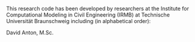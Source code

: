 This research code has been developed by researchers at the Institute for Computational Modeling in Civil Engineering (IRMB) at Technische Universität Braunschweig including (in alphabetical order):

David Anton, M.Sc.